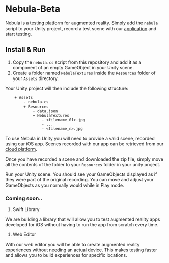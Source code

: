 # Nebula-Beta

Nebula is a testing platform for augmented reality. Simply add the `nebula` script to your Unity project, record a test scene with our [application](http://nebula-ar.herokuapp.com) and start testing.

## Install & Run

1. Copy the `nebula.cs` script from this repository and add it as a component of an empty GameObject in your Unity scene.
2. Create a folder named `NebulaTextures` inside the `Resources` folder of your `Assets` directory.

Your Unity project will then include the following structure:

```
    + Assets
        - nebula.cs
        + Resources
            - data.json
            + NebulaTextures
                - <filename_01>.jpg
                - ...
                - <filename_n>.jpg
```


To use Nebula in Unity you will need to provide a valid scene, recorded using our iOS app. Scenes recorded with our app can be retrieved from our [cloud platform](http://nebula-ar.herokuapp.com/dashboard).

Once you have recorded a scene and downloaded the zip file, simply move all the contents of the folder to your `Resources` folder in your unity project.

Run your Unity scene. You should see your GameObjects displayed as if they were part of the original recording. You can move and adjust your GameObjects as you normally would while in Play mode.



### Coming soon..

1. Swift Library

We are building a library that will allow you to test augmented reality apps developed for iOS without having to run the app from scratch every time.

1. Web Editor

With our web editor you will be able to create augmented reality experiences without needing an actual device. This makes testing faster and allows you to build experiences for specific locations.



























<!-- # end -->
